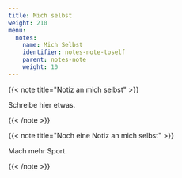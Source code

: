 ```yaml
---
title: Mich selbst
weight: 210
menu:
  notes:
    name: Mich Selbst
    identifier: notes-note-toself
    parent: notes-note
    weight: 10
---
```


{{< note title="Notiz an mich selbst" >}}

Schreibe hier etwas.

{{< /note >}}

{{< note title="Noch eine Notiz an mich selbst" >}}

Mach mehr Sport.

{{< /note >}}